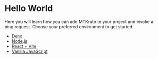 # Hello World

Here you will learn how you can add MTKruto to your project and invoke a ping
request. Choose your preferred environment to get started.

- [Deno](./hello-world/deno.md)
- [Node.js](./hello-world/node-js.md)
- [React + Vite](./hello-world/react-vite.md)
- [Vanilla JavaScript](./hello-world/vanilla-javascript.md)

